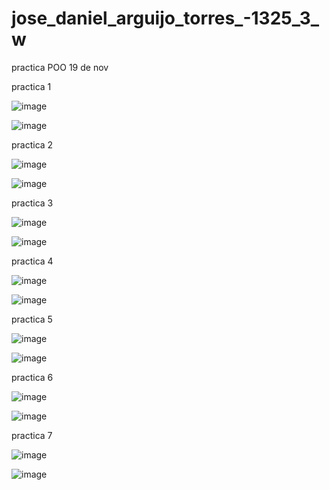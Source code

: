 # jose_daniel_arguijo_torres_-1325_3_w
practica POO 19 de nov

 practica 1 

 ![image](https://github.com/user-attachments/assets/95aceba0-71a4-4b5d-b502-5920a56d4951)

![image](https://github.com/user-attachments/assets/89960c75-a69a-4112-acb8-5a5466d1f348)

practica 2 

![image](https://github.com/user-attachments/assets/6ebfad79-6ceb-464c-ac22-a4d28a3717fa)

![image](https://github.com/user-attachments/assets/097ae507-d2df-47cf-9fad-7df9d3897698)

practica 3

![image](https://github.com/user-attachments/assets/1ad92309-abab-49ec-bc4b-a5dc35f6f580)

![image](https://github.com/user-attachments/assets/5b68e62c-edbe-47b2-931e-5979800fcc49)

practica 4

![image](https://github.com/user-attachments/assets/8d17f386-6084-4ab3-b6ed-ffd664c5b22f)

![image](https://github.com/user-attachments/assets/c85d7883-afe2-4715-b0d1-dd24fdfffd5d)

practica 5

![image](https://github.com/user-attachments/assets/640c02dc-020d-4793-baec-c753506bea57)

![image](https://github.com/user-attachments/assets/6e83048c-8e54-4a39-8f3d-114a5a2ae885)

practica 6

![image](https://github.com/user-attachments/assets/9e0a387f-ae79-4ba6-837c-c3a1c78d72ba)

![image](https://github.com/user-attachments/assets/688a09d5-9f55-48ab-86c8-8557a2531686)

practica 7 

![image](https://github.com/user-attachments/assets/bec1e15a-2dce-48d4-a691-518a83d231b9)

![image](https://github.com/user-attachments/assets/5f5f40ae-c887-4d9c-9ca2-7b45927de065)
